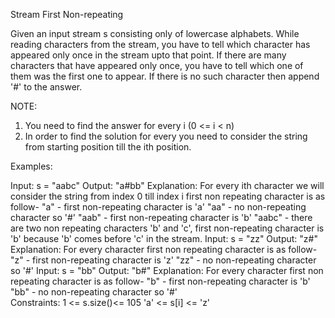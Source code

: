 Stream First Non-repeating


Given an input stream s consisting only of lowercase alphabets. While reading characters from the stream, you have to tell which character has appeared only once in the stream upto that point. If there are many characters that have appeared only once, you have to tell which one of them was the first one to appear. If there is no such character then append '#' to the answer.

NOTE:
1. You need to find the answer for every i (0 <= i < n)
2. In order to find the solution for every you need to consider the string from starting position till the ith position.
 

Examples:

Input: s = "aabc"
Output: "a#bb"
Explanation: For every ith character we will consider the string from index 0 till index i first non repeating character is as follow- "a" - first non-repeating character is 'a' "aa" - no non-repeating character so '#' "aab" - first non-repeating character is 'b' "aabc" - there are two non repeating characters 'b' and 'c',  first non-repeating character is 'b' because 'b' comes before 'c' in the stream.
Input: s = "zz"
Output: "z#"
Explanation: For every character first non repeating character is as follow- "z" - first non-repeating character is 'z' "zz" - no non-repeating character so '#' 
Input: s = "bb"
Output: "b#"
Explanation: For every character first non repeating character is as follow- "b" - first non-repeating character is 'b' "bb" - no non-repeating character so '#'  
Constraints:
1 <= s.size()<= 105
'a' <= s[i] <= 'z'